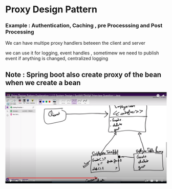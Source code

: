 # Proxy Design Pattern

### Example : Authentication, Caching , pre Processsing and Post Processing  

We can have multipe proxy handlers beteeen the client and server 

we can use it for logging, event handles , sometimew we need to publish event if anything is changed, centralized logging 


## Note : Spring boot also create proxy of the bean when we create a bean

![Proxy DP](ProxyDP.png)


